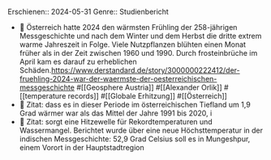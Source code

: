 Erschienen:: 2024-05-31
Genre:: Studienbericht

- 📝 Österreich hatte 2024 den wärmsten Frühling der 258-jährigen Messgeschichte und nach dem Winter und dem Herbst die dritte extrem warme Jahreszeit in Folge. Viele Nutzpflanzen blühten einen Monat früher als in der Zeit zwischen 1960 und 1990. Durch frosteinbrüche im April kam es darauf zu erheblichen Schäden.https://www.derstandard.de/story/3000000222412/der-fruehling-2024-war-der-waermste-der-oesterreichischen-messgeschichte #[[Geosphere Austria]] #[[Alexander Orlik]] #[[temperature records]] #[[Globale Erhitzung]] #[[Österreich]]
- 📌 Zitat: dass es in dieser Periode im österreichischen Tiefland um 1,9 Grad wärmer war als das Mittel der Jahre 1991 bis 2020, i
- 📌 Zitat: sorgt eine Hitzewelle für Rekordtemperaturen und Wassermangel. Berichtet wurde über eine neue Höchsttemperatur in der indischen Messgeschichte: 52,9 Grad Celsius soll es in Mungeshpur, einem Vorort in der Hauptstadtregion